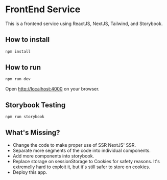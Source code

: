 # FrontEnd Service

This is a frontend service using ReactJS, NextJS, Tailwind, and Storybook.

## How to install

```bash
npm install
```

## How to run

```bash
npm run dev
```

Open [http://localhost:4000](http://localhost:4000) on your browser.

## Storybook Testing

```bash
npm run storybook
```

## What's Missing?

- Change the code to make proper use of SSR NextJS' SSR.
- Separate more segments of the code into individual components.
- Add more components into storybook.
- Replace storage on sessionStorage to Cookies for safety reasons. It's extremelly hard to exploit it, but it's still safer to store on cookies.
- Deploy this app.
